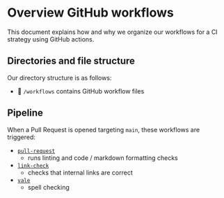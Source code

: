 # Overview GitHub workflows

This document explains how and why we organize our workflows for a CI strategy using GitHub actions.

## Directories and file structure

Our directory structure is as follows:

- 📁 `/workflows` contains GitHub workflow files

## Pipeline

When a Pull Request is opened targeting `main`, these workflows are triggered:

- [`pull-request`](./workflows/pull-request.yaml)
  - runs linting and code / markdown formatting checks
- [`link-check`](./workflows/link-check.yaml)
  - checks that internal links are correct
- [`vale`](./workflows/vale.yaml)
  - spell checking

